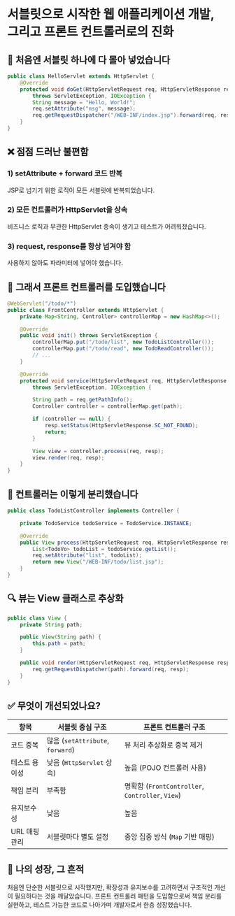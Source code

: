 
# 서블릿으로 시작한 웹 애플리케이션 개발, 그리고 프론트 컨트롤러로의 진화

## 🎯 처음엔 서블릿 하나에 다 몰아 넣었습니다

```java
public class HelloServlet extends HttpServlet {
    @Override
    protected void doGet(HttpServletRequest req, HttpServletResponse resp)
        throws ServletException, IOException {
        String message = "Hello, World!";
        req.setAttribute("msg", message);
        req.getRequestDispatcher("/WEB-INF/index.jsp").forward(req, resp);
    }
}
```

## ❌ 점점 드러난 불편함

### 1) setAttribute + forward 코드 반복
JSP로 넘기기 위한 로직이 모든 서블릿에 반복되었습니다.

### 2) 모든 컨트롤러가 HttpServlet을 상속
비즈니스 로직과 무관한 HttpServlet 종속이 생기고 테스트가 어려워졌습니다.

### 3) request, response를 항상 넘겨야 함
사용하지 않아도 파라미터에 넣어야 했습니다.

## 🔁 그래서 프론트 컨트롤러를 도입했습니다

```java
@WebServlet("/todo/*")
public class FrontController extends HttpServlet {
    private Map<String, Controller> controllerMap = new HashMap<>();

    @Override
    public void init() throws ServletException {
        controllerMap.put("/todo/list", new TodoListController());
        controllerMap.put("/todo/read", new TodoReadController());
        // ...
    }

    @Override
    protected void service(HttpServletRequest req, HttpServletResponse resp)
        throws ServletException, IOException {

        String path = req.getPathInfo();
        Controller controller = controllerMap.get(path);

        if (controller == null) {
            resp.setStatus(HttpServletResponse.SC_NOT_FOUND);
            return;
        }

        View view = controller.process(req, resp);
        view.render(req, resp);
    }
}
```

## 🔧 컨트롤러는 이렇게 분리했습니다

```java
public class TodoListController implements Controller {

    private TodoService todoService = TodoService.INSTANCE;

    @Override
    public View process(HttpServletRequest req, HttpServletResponse resp) throws ServletException {
        List<TodoVo> todoList = todoService.getList();
        req.setAttribute("list", todoList);
        return new View("/WEB-INF/todo/list.jsp");
    }
}
```

## 🔍 뷰는 View 클래스로 추상화

```java
public class View {
    private String path;

    public View(String path) {
        this.path = path;
    }

    public void render(HttpServletRequest req, HttpServletResponse resp) throws ServletException, IOException {
        req.getRequestDispatcher(path).forward(req, resp);
    }
}
```

## ✅ 무엇이 개선되었나요?

| 항목 | 서블릿 중심 구조 | 프론트 컨트롤러 구조 |
|------|------------------|----------------------|
| 코드 중복 | 많음 (`setAttribute`, `forward`) | 뷰 처리 추상화로 중복 제거 |
| 테스트 용이성 | 낮음 (`HttpServlet` 상속) | 높음 (POJO 컨트롤러 사용) |
| 책임 분리 | 부족함 | 명확함 (`FrontController`, `Controller`, `View`) |
| 유지보수성 | 낮음 | 높음 |
| URL 매핑 관리 | 서블릿마다 별도 설정 | 중앙 집중 방식 (`Map` 기반 매핑) |

## 🧠 나의 성장, 그 흔적

처음엔 단순한 서블릿으로 시작했지만, 확장성과 유지보수를 고려하면서 구조적인 개선이 필요하다는 것을 깨달았습니다. 프론트 컨트롤러 패턴을 도입함으로써 책임 분리를 실현하고, 테스트 가능한 코드로 나아가며 개발자로서 한층 성장했습니다.
